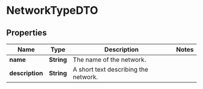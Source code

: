 

# NetworkTypeDTO

## Properties

Name | Type | Description | Notes
------------ | ------------- | ------------- | -------------
**name** | **String** | The name of the network. | 
**description** | **String** | A short text describing the network. | 



